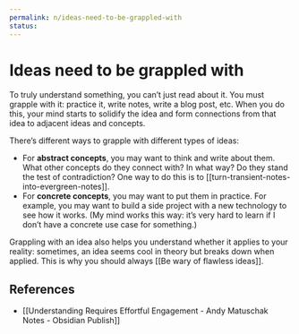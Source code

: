 ```yaml
---
permalink: n/ideas-need-to-be-grappled-with
status: 
---
```

# Ideas need to be grappled with

To truly understand something, you can’t just read about it. You must grapple with it: practice it, write notes, write a blog post, etc. When you do this, your mind starts to solidify the idea and form connections from that idea to adjacent ideas and concepts.

There’s different ways to grapple with different types of ideas:

- For **abstract concepts**, you may want to think and write about them. What other concepts do they connect with? In what way? Do they stand the test of contradiction? One way to do this is to [[turn-transient-notes-into-evergreen-notes]].
- For **concrete concepts**, you may want to put them in practice. For example, you may want to build a side project with a new technology to see how it works. (My mind works this way: it’s very hard to learn if I don’t have a concrete use case for something.)

Grappling with an idea also helps you understand whether it applies to your reality: sometimes, an idea seems cool in theory but breaks down when applied. This is why you should always [[Be wary of flawless ideas]].

## References

- [[Understanding Requires Effortful Engagement - Andy Matuschak Notes - Obsidian Publish]]
